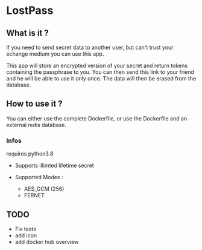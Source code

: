 # LostPass

## What is it ?

If you need to send secret data to another user, but can't trust your echange medium you can use this app.

This app will store an encrypted version of your secret and return tokens containing the passphrase to you. You can then send this link to your friend and he will be able to use it only once. The data will then be erased from the database.

## How to use it ?

You can either use the complete Dockerfile, or use the Dockerfile and an external redis database.

### Infos

requires python3.8

- Supports illimted lifetime secret

- Supported Modes :
  - AES_GCM (256)
  - FERNET

## TODO

- Fix tests
- add icon
- add docker hub overview
